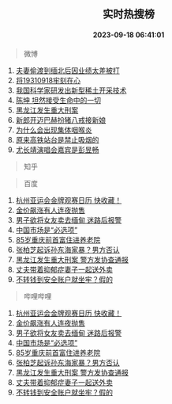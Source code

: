 <div align="center"><h2>实时热搜榜</h2><h4>2023-09-18 06:41:01</h4></div>

> 微博  

1. [夫妻偷渡到缅北后因业绩太差被打](https://s.weibo.com/weibo?q=%23%E5%A4%AB%E5%A6%BB%E5%81%B7%E6%B8%A1%E5%88%B0%E7%BC%85%E5%8C%97%E5%90%8E%E5%9B%A0%E4%B8%9A%E7%BB%A9%E5%A4%AA%E5%B7%AE%E8%A2%AB%E6%89%93%23&t=31&band_rank=1&Refer=top)<br />
2. [将19310918牢刻在心](https://s.weibo.com/weibo?q=%23%E5%B0%8619310918%E7%89%A2%E5%88%BB%E5%9C%A8%E5%BF%83%23&t=31&band_rank=2&Refer=top)<br />
3. [我国科学家研发出新型稀土开采技术](https://s.weibo.com/weibo?q=%23%E6%88%91%E5%9B%BD%E7%A7%91%E5%AD%A6%E5%AE%B6%E7%A0%94%E5%8F%91%E5%87%BA%E6%96%B0%E5%9E%8B%E7%A8%80%E5%9C%9F%E5%BC%80%E9%87%87%E6%8A%80%E6%9C%AF%23&t=31&band_rank=3&Refer=top)<br />
4. [陈坤 坦然接受生命中的一切](https://s.weibo.com/weibo?q=%E9%99%88%E5%9D%A4%20%E5%9D%A6%E7%84%B6%E6%8E%A5%E5%8F%97%E7%94%9F%E5%91%BD%E4%B8%AD%E7%9A%84%E4%B8%80%E5%88%87&t=31&band_rank=4&Refer=top)<br />
5. [黑龙江发生重大刑案](https://s.weibo.com/weibo?q=%23%E9%BB%91%E9%BE%99%E6%B1%9F%E5%8F%91%E7%94%9F%E9%87%8D%E5%A4%A7%E5%88%91%E6%A1%88%23&t=31&band_rank=5&Refer=top)<br />
6. [新郎开迈巴赫扮猪八戒接新娘](https://s.weibo.com/weibo?q=%23%E6%96%B0%E9%83%8E%E5%BC%80%E8%BF%88%E5%B7%B4%E8%B5%AB%E6%89%AE%E7%8C%AA%E5%85%AB%E6%88%92%E6%8E%A5%E6%96%B0%E5%A8%98%23&t=31&band_rank=6&Refer=top)<br />
7. [为什么会出现集体咽喉炎](https://s.weibo.com/weibo?q=%23%E4%B8%BA%E4%BB%80%E4%B9%88%E4%BC%9A%E5%87%BA%E7%8E%B0%E9%9B%86%E4%BD%93%E5%92%BD%E5%96%89%E7%82%8E%23&t=31&band_rank=7&Refer=top)<br />
8. [原来高铁站台是禁止吸烟的](https://s.weibo.com/weibo?q=%E5%8E%9F%E6%9D%A5%E9%AB%98%E9%93%81%E7%AB%99%E5%8F%B0%E6%98%AF%E7%A6%81%E6%AD%A2%E5%90%B8%E7%83%9F%E7%9A%84&t=31&band_rank=8&Refer=top)<br />
9. [尤长靖演唱会嘉宾是彭昱畅](https://s.weibo.com/weibo?q=%23%E5%B0%A4%E9%95%BF%E9%9D%96%E6%BC%94%E5%94%B1%E4%BC%9A%E5%98%89%E5%AE%BE%E6%98%AF%E5%BD%AD%E6%98%B1%E7%95%85%23&t=31&band_rank=9&Refer=top)<br />

> 知乎  


> 百度  

1. [杭州亚运会金牌观赛日历 快收藏！](https://www.baidu.com/s?wd=%E6%9D%AD%E5%B7%9E%E4%BA%9A%E8%BF%90%E4%BC%9A%E9%87%91%E7%89%8C%E8%A7%82%E8%B5%9B%E6%97%A5%E5%8E%86+%E5%BF%AB%E6%94%B6%E8%97%8F%EF%BC%81&sa=fyb_news&rsv_dl=fyb_news)<br />
2. [金价飙涨有人连夜抛售](https://www.baidu.com/s?wd=%E9%87%91%E4%BB%B7%E9%A3%99%E6%B6%A8%E6%9C%89%E4%BA%BA%E8%BF%9E%E5%A4%9C%E6%8A%9B%E5%94%AE&sa=fyb_news&rsv_dl=fyb_news)<br />
3. [男子欲将女友卖去缅甸 迷路后报警](https://www.baidu.com/s?wd=%E7%94%B7%E5%AD%90%E6%AC%B2%E5%B0%86%E5%A5%B3%E5%8F%8B%E5%8D%96%E5%8E%BB%E7%BC%85%E7%94%B8+%E8%BF%B7%E8%B7%AF%E5%90%8E%E6%8A%A5%E8%AD%A6&sa=fyb_news&rsv_dl=fyb_news)<br />
4. [中国市场是“必选项”](https://www.baidu.com/s?wd=%E4%B8%AD%E5%9B%BD%E5%B8%82%E5%9C%BA%E6%98%AF%E2%80%9C%E5%BF%85%E9%80%89%E9%A1%B9%E2%80%9D&sa=fyb_news&rsv_dl=fyb_news)<br />
5. [85岁重庆前首富住进养老院](https://www.baidu.com/s?wd=85%E5%B2%81%E9%87%8D%E5%BA%86%E5%89%8D%E9%A6%96%E5%AF%8C%E4%BD%8F%E8%BF%9B%E5%85%BB%E8%80%81%E9%99%A2&sa=fyb_news&rsv_dl=fyb_news)<br />
6. [张柏芝起诉孙东海家暴？男方否认](https://www.baidu.com/s?wd=%E5%BC%A0%E6%9F%8F%E8%8A%9D%E8%B5%B7%E8%AF%89%E5%AD%99%E4%B8%9C%E6%B5%B7%E5%AE%B6%E6%9A%B4%EF%BC%9F%E7%94%B7%E6%96%B9%E5%90%A6%E8%AE%A4&sa=fyb_news&rsv_dl=fyb_news)<br />
7. [黑龙江发生重大刑案 警方发协查通报](https://www.baidu.com/s?wd=%E9%BB%91%E9%BE%99%E6%B1%9F%E5%8F%91%E7%94%9F%E9%87%8D%E5%A4%A7%E5%88%91%E6%A1%88+%E8%AD%A6%E6%96%B9%E5%8F%91%E5%8D%8F%E6%9F%A5%E9%80%9A%E6%8A%A5&sa=fyb_news&rsv_dl=fyb_news)<br />
8. [丈夫带着抑郁症妻子一起送外卖](https://www.baidu.com/s?wd=%E4%B8%88%E5%A4%AB%E5%B8%A6%E7%9D%80%E6%8A%91%E9%83%81%E7%97%87%E5%A6%BB%E5%AD%90%E4%B8%80%E8%B5%B7%E9%80%81%E5%A4%96%E5%8D%96&sa=fyb_news&rsv_dl=fyb_news)<br />
9. [不转钱到安全账户就坐牢？假的](https://www.baidu.com/s?wd=%E4%B8%8D%E8%BD%AC%E9%92%B1%E5%88%B0%E5%AE%89%E5%85%A8%E8%B4%A6%E6%88%B7%E5%B0%B1%E5%9D%90%E7%89%A2%EF%BC%9F%E5%81%87%E7%9A%84&sa=fyb_news&rsv_dl=fyb_news)<br />

> 哔哩哔哩  

1. [杭州亚运会金牌观赛日历 快收藏！](https://www.baidu.com/s?wd=%E6%9D%AD%E5%B7%9E%E4%BA%9A%E8%BF%90%E4%BC%9A%E9%87%91%E7%89%8C%E8%A7%82%E8%B5%9B%E6%97%A5%E5%8E%86+%E5%BF%AB%E6%94%B6%E8%97%8F%EF%BC%81&sa=fyb_news&rsv_dl=fyb_news)<br />
2. [金价飙涨有人连夜抛售](https://www.baidu.com/s?wd=%E9%87%91%E4%BB%B7%E9%A3%99%E6%B6%A8%E6%9C%89%E4%BA%BA%E8%BF%9E%E5%A4%9C%E6%8A%9B%E5%94%AE&sa=fyb_news&rsv_dl=fyb_news)<br />
3. [男子欲将女友卖去缅甸 迷路后报警](https://www.baidu.com/s?wd=%E7%94%B7%E5%AD%90%E6%AC%B2%E5%B0%86%E5%A5%B3%E5%8F%8B%E5%8D%96%E5%8E%BB%E7%BC%85%E7%94%B8+%E8%BF%B7%E8%B7%AF%E5%90%8E%E6%8A%A5%E8%AD%A6&sa=fyb_news&rsv_dl=fyb_news)<br />
4. [中国市场是“必选项”](https://www.baidu.com/s?wd=%E4%B8%AD%E5%9B%BD%E5%B8%82%E5%9C%BA%E6%98%AF%E2%80%9C%E5%BF%85%E9%80%89%E9%A1%B9%E2%80%9D&sa=fyb_news&rsv_dl=fyb_news)<br />
5. [85岁重庆前首富住进养老院](https://www.baidu.com/s?wd=85%E5%B2%81%E9%87%8D%E5%BA%86%E5%89%8D%E9%A6%96%E5%AF%8C%E4%BD%8F%E8%BF%9B%E5%85%BB%E8%80%81%E9%99%A2&sa=fyb_news&rsv_dl=fyb_news)<br />
6. [张柏芝起诉孙东海家暴？男方否认](https://www.baidu.com/s?wd=%E5%BC%A0%E6%9F%8F%E8%8A%9D%E8%B5%B7%E8%AF%89%E5%AD%99%E4%B8%9C%E6%B5%B7%E5%AE%B6%E6%9A%B4%EF%BC%9F%E7%94%B7%E6%96%B9%E5%90%A6%E8%AE%A4&sa=fyb_news&rsv_dl=fyb_news)<br />
7. [黑龙江发生重大刑案 警方发协查通报](https://www.baidu.com/s?wd=%E9%BB%91%E9%BE%99%E6%B1%9F%E5%8F%91%E7%94%9F%E9%87%8D%E5%A4%A7%E5%88%91%E6%A1%88+%E8%AD%A6%E6%96%B9%E5%8F%91%E5%8D%8F%E6%9F%A5%E9%80%9A%E6%8A%A5&sa=fyb_news&rsv_dl=fyb_news)<br />
8. [丈夫带着抑郁症妻子一起送外卖](https://www.baidu.com/s?wd=%E4%B8%88%E5%A4%AB%E5%B8%A6%E7%9D%80%E6%8A%91%E9%83%81%E7%97%87%E5%A6%BB%E5%AD%90%E4%B8%80%E8%B5%B7%E9%80%81%E5%A4%96%E5%8D%96&sa=fyb_news&rsv_dl=fyb_news)<br />
9. [不转钱到安全账户就坐牢？假的](https://www.baidu.com/s?wd=%E4%B8%8D%E8%BD%AC%E9%92%B1%E5%88%B0%E5%AE%89%E5%85%A8%E8%B4%A6%E6%88%B7%E5%B0%B1%E5%9D%90%E7%89%A2%EF%BC%9F%E5%81%87%E7%9A%84&sa=fyb_news&rsv_dl=fyb_news)<br />
